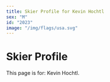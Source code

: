 ```yaml
---
title: Skier Profile for Kevin Hochtl
sex: "M"
id: "2023"
image: "/img/flags/usa.svg" 
---
```


# Skier Profile

This page is for: Kevin Hochtl.
    